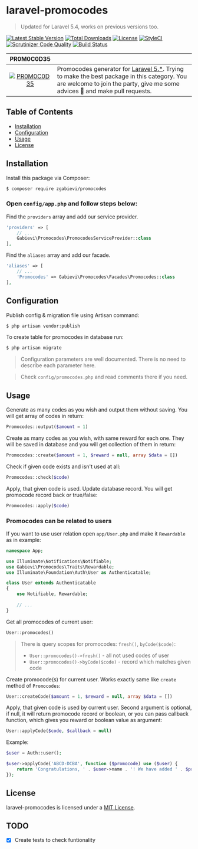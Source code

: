 # laravel-promocodes

> Updated for Laravel 5.4, works on previous versions too.

[![Latest Stable Version](https://poser.pugx.org/zgabievi/promocodes/version?format=flat-square)](https://packagist.org/packages/zgabievi/promocodes)
[![Total Downloads](https://poser.pugx.org/zgabievi/promocodes/d/total?format=flat-square)](https://packagist.org/packages/zgabievi/promocodes)
[![License](https://poser.pugx.org/zgabievi/promocodes/license?format=flat-square)](https://packagist.org/packages/zgabievi/promocodes)
[![StyleCI](https://styleci.io/repos/46787184/shield)](https://styleci.io/repos/46787184)
[![Scrutinizer Code Quality](https://scrutinizer-ci.com/g/zgabievi/laravel-promocodes/badges/quality-score.png?b=master)](https://scrutinizer-ci.com/g/zgabievi/laravel-promocodes/?branch=master)
[![Build Status](https://scrutinizer-ci.com/g/zgabievi/laravel-promocodes/badges/build.png?b=master)](https://scrutinizer-ci.com/g/zgabievi/laravel-promocodes/build-status/master)

| PR0M0C0D35 |     |
|:----------:|:----|
| [![PR0M0C0D35](https://i.imgsafe.org/ff13c6de54.png)](https://github.com/zgabievi/promocodes) | Promocodes generator for [Laravel 5.*](http://laravel.com/). Trying to make the best package in this category. You are welcome to join the party, give me some advices :tada: and make pull requests. |

## Table of Contents
- [Installation](#installation)
- [Configuration](#configuration)
- [Usage](#usage)
- [License](#license)

## Installation

Install this package via Composer:
```bash
$ composer require zgabievi/promocodes
```

### Open `config/app.php` and follow steps below:

Find the `providers` array and add our service provider.

```php
'providers' => [
    // ...
    Gabievi\Promocodes\PromocodesServiceProvider::class
],
```

Find the `aliases` array and add our facade.

```php
'aliases' => [
    // ...
    'Promocodes' => Gabievi\Promocodes\Facades\Promocodes::class
],
```

## Configuration

Publish config & migration file using Artisan command:
```bash
$ php artisan vendor:publish
```

To create table for promocodes in database run:
```bash
$ php artisan migrate
```

> Configuration parameters are well documented. There is no need to describe each parameter here.

> Check `config/promocodes.php` and read comments there if you need.

## Usage

Generate as many codes as you wish and output them without saving. 
You will get array of codes in return:

```php
Promocodes::output($amount = 1)
```

Create as many codes as you wish, with same reward for each one.
They will be saved in database and you will get collection of them in return:

```php
Promocodes::create($amount = 1, $reward = null, array $data = [])
```

Check if given code exists and isn't used at all:

```php
Promocodes::check($code)
```

Apply, that given code is used. Update database record. You will get promocode record back or true/false:

```php
Promocodes::apply($code)
```

### Promocodes can be related to users

If you want to use user relation open `app/User.php` and make it `Rewardable` as in example:

```php
namespace App;

use Illuminate\Notifications\Notifiable;
use Gabievi\Promocodes\Traits\Rewardable;
use Illuminate\Foundation\Auth\User as Authenticatable;

class User extends Authenticatable
{
    use Notifiable, Rewardable;
    
    // ...
}
```

Get all promocodes of current user:

```php
User::promocodes()
```

> There is query scopes for promocodes: `fresh()`, `byCode($code)`:
> - `User::promocodes()->fresh()` - all not used codes of user
> - `User::promocodes()->byCode($code)` - record which matches given code

Create promocode(s) for current user. Works exactly same like `create` method of `Promocodes`:

```php
User::createCode($amount = 1, $reward = null, array $data = [])
```

Apply, that given code is used by current user. 
Second argument is optional, if null, it will return promocode record or boolean, or you can pass callback function, which gives you reward or boolean value as argument:

```php
User::applyCode($code, $callback = null)
```

Example:

```php
$user = Auth::user();

$user->applyCode('ABCD-DCBA', function ($promocode) use ($user) {
    return 'Congratulations, ' . $user->name . '! We have added ' . $promocode->reward . ' points on your account'.
});
```

## License

laravel-promocodes is licensed under a  [MIT License](https://github.com/zgabievi/laravel-promocodes/blob/master/LICENSE).

## TODO
- [x] Create tests to check funtionality
